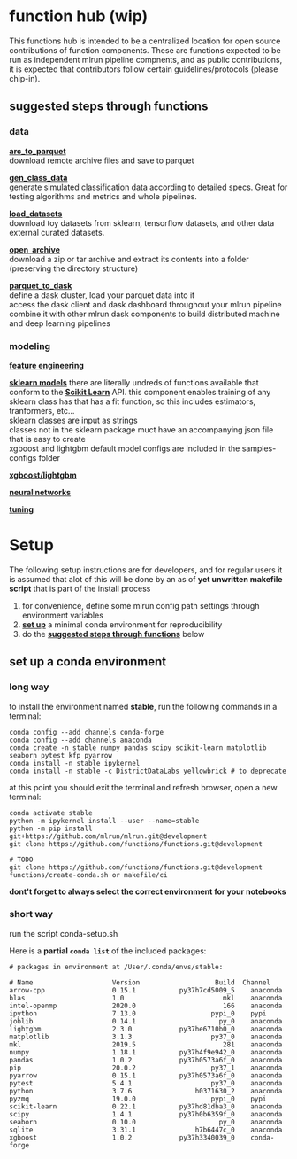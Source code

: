 # function hub (wip)


This functions hub is intended to be a centralized location for open source contributions of function components.  These are functions expected to be run as independent mlrun pipeline compnents, and as public contributions, it is expected that contributors follow certain guidelines/protocols (please chip-in).

## suggested steps through functions

### data

**[arc_to_parquet]()**<br>
download remote archive files and save to parquet

**[gen_class_data]()**<br>
generate simulated classification data according to detailed specs.  Great for testing algorithms and metrics and whole pipelines.

**[load_datasets]()**<br>
download toy datasets from sklearn, tensorflow datasets, and other data external curated datasets.

**[open_archive]()**<br>
download a zip or tar archive and extract its contents into a folder (preserving the directory structure)

**[parquet_to_dask]()**<br>
define a dask cluster, load your parquet data into it<br>
access the dask client and dask dashboard throughout your mlrun pipeline<br>
combine it with other mlrun dask components to build distributed machine and deep learning pipelines

### modeling

**[feature engineering]()**

**[sklearn models]()**
there are literally undreds of functions available that conform to the **[Scikit Learn]()** API. 
this component enables training of any sklearn class has that has a fit function, so this includes estimators, tranformers, etc...<br>
sklearn classes are input as strings<br>
classes not in the sklearn package muct have an accompanying json file that is easy to create<br>
xgboost and lightgbm default model configs are included in the samples-configs folder<br>

**[xgboost/lightgbm]()**

**[neural networks]()**

**[tuning]()**


# Setup

The following setup instructions are for developers, and for regular users it is assumed that alot of this will be done by an as of **yet unwritten makefile script** that is part of the install process

1. for convenience, define some mlrun config path settings through environment variables
2. **[set up](#setup)** a minimal conda environment for reproducibility
3. do the **[suggested steps through functions](#suggetsed)** below

## set up a conda environment

### long way

to install the environment named **stable**, run the following commands in a terminal:

    conda config --add channels conda-forge
    conda config --add channels anaconda
    conda create -n stable numpy pandas scipy scikit-learn matplotlib seaborn pytest kfp pyarrow
    conda install -n stable ipykernel
    conda install -n stable -c DistrictDataLabs yellowbrick # to deprecate
    
at this point you should exit the terminal and refresh browser, open a new terminal:

    conda activate stable
    python -m ipykernel install --user --name=stable
    python -m pip install git+https://github.com/mlrun/mlrun.git@development
    git clone https://github.com/functions/functions.git@development
    
    # TODO
    git clone https://github.com/functions/functions.git@development
    functions/create-conda.sh or makefile/ci 



**dont't forget to always select the correct environment for your notebooks**

### short way

run the script conda-setup.sh

Here is a **partial `conda list`** of the included packages:

    # packages in environment at /User/.conda/envs/stable: 

    # Name                    Version                   Build  Channel 
    arrow-cpp                 0.15.1           py37h7cd5009_5    anaconda 
    blas                      1.0                         mkl    anaconda 
    intel-openmp              2020.0                      166    anaconda 
    ipython                   7.13.0                   pypi_0    pypi 
    joblib                    0.14.1                     py_0    anaconda 
    lightgbm                  2.3.0            py37he6710b0_0    anaconda 
    matplotlib                3.1.3                    py37_0    anaconda 
    mkl                       2019.5                      281    anaconda 
    numpy                     1.18.1           py37h4f9e942_0    anaconda 
    pandas                    1.0.2            py37h0573a6f_0    anaconda 
    pip                       20.0.2                   py37_1    anaconda 
    pyarrow                   0.15.1           py37h0573a6f_0    anaconda 
    pytest                    5.4.1                    py37_0    anaconda 
    python                    3.7.6                h0371630_2    anaconda 
    pyzmq                     19.0.0                   pypi_0    pypi 
    scikit-learn              0.22.1           py37hd81dba3_0    anaconda 
    scipy                     1.4.1            py37h0b6359f_0    anaconda 
    seaborn                   0.10.0                     py_0    anaconda 
    sqlite                    3.31.1               h7b6447c_0    anaconda 
    xgboost                   1.0.2            py37h3340039_0    conda-forge